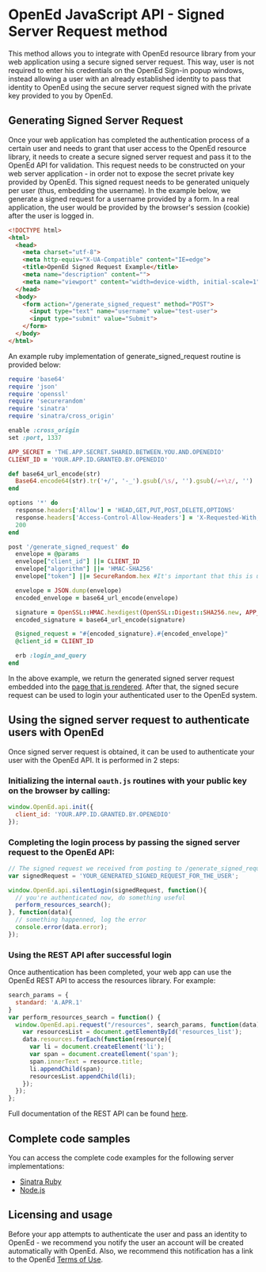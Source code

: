 # OpenEd JavaScript API - Signed Server Request method

This method allows you to integrate with OpenEd resource library from your web application using a secure signed server request. This way, user is not required to enter his credentials on the OpenEd Sign-in popup windows, instead allowing a user with an already established identity to pass that identity to OpenEd using the secure server request signed with the private key provided to you by OpenEd. 

## Generating Signed Server Request

Once your web application has completed the authentication process of a certain user and needs to grant that user access to the OpenEd resource library, it needs to create a secure signed server request and pass it to the OpenEd API for validation. This request needs to be constructed on your web server application - in order not to expose the secret private key provided by OpenEd. This signed request needs to be generated uniquely per user (thus, embedding the username). In the example below, we generate a signed request for a username provided by a form. In a real application, the user would be provided by the browser's session (cookie) after the user is logged in.

```html
<!DOCTYPE html>
<html>
  <head>
    <meta charset="utf-8">
    <meta http-equiv="X-UA-Compatible" content="IE=edge">
    <title>OpenEd Signed Request Example</title>
    <meta name="description" content="">
    <meta name="viewport" content="width=device-width, initial-scale=1">
  </head>
  <body>
    <form action="/generate_signed_request" method="POST">
      <input type="text" name="username" value="test-user">
      <input type="submit" value="Submit">
    </form>
  </body>
</html>
```

An example ruby implementation of generate_signed_request routine is provided below:

```ruby
require 'base64'
require 'json'
require 'openssl'
require 'securerandom'
require 'sinatra'
require 'sinatra/cross_origin'

enable :cross_origin
set :port, 1337

APP_SECRET = 'THE.APP.SECRET.SHARED.BETWEEN.YOU.AND.OPENEDIO'
CLIENT_ID = 'YOUR.APP.ID.GRANTED.BY.OPENEDIO'

def base64_url_encode(str)
  Base64.encode64(str).tr('+/', '-_').gsub(/\s/, '').gsub(/=+\z/, '')
end

options '*' do
  response.headers['Allow'] = 'HEAD,GET,PUT,POST,DELETE,OPTIONS'
  response.headers['Access-Control-Allow-Headers'] = 'X-Requested-With, X-HTTP-Method-Override, Content-Type, Cache-Control, Accept'
  200
end

post '/generate_signed_request' do
  envelope = @params
  envelope["client_id"] ||= CLIENT_ID
  envelope["algorithm"] ||= 'HMAC-SHA256'
  envelope["token"] ||= SecureRandom.hex #It's important that this is unique by user

  envelope = JSON.dump(envelope)
  encoded_envelope = base64_url_encode(envelope)

  signature = OpenSSL::HMAC.hexdigest(OpenSSL::Digest::SHA256.new, APP_SECRET, encoded_envelope)
  encoded_signature = base64_url_encode(signature)

  @signed_request = "#{encoded_signature}.#{encoded_envelope}"
  @client_id = CLIENT_ID

  erb :login_and_query
end

```

In the above example, we return the generated signed server request embedded into the [page that is rendered](signing_server_examples/ruby/views/login_and_query.erb). After that, the signed secure request can be used to login your authenticated user to the OpenEd system. 

## Using the signed server request to authenticate users with OpenEd

Once signed server request is obtained, it can be used to authenticate your user with the OpenEd API. It is performed in 2 steps:

### Initializing the internal `oauth.js` routines with your public key on the browser by calling:

```javascript
window.OpenEd.api.init({
  client_id: 'YOUR.APP.ID.GRANTED.BY.OPENEDIO'
});
```

###  Completing the login process by passing the signed server request to the OpenEd API:
```javascript
// The signed request we received from posting to /generate_signed_request
var signedRequest = 'YOUR_GENERATED_SIGNED_REQUEST_FOR_THE_USER';

window.OpenEd.api.silentLogin(signedRequest, function(){
  // you're authenticated now, do something useful
  perform_resources_search();
}, function(data){
  // something happenned, log the error
  console.error(data.error);
});
```

### Using the REST API after successful login

Once authentication has been completed, your web app can use the OpenEd REST API to access the resources library. For example:

```javascript
search_params = {
  standard: 'A.APR.1'
}
var perform_resources_search = function() {
  window.OpenEd.api.request("/resources", search_params, function(data){
    var resourcesList = document.getElementById('resources_list');
    data.resources.forEach(function(resource){
      var li = document.createElement('li');
      var span = document.createElement('span');
      span.innerText = resource.title;
      li.appendChild(span);
      resourcesList.appendChild(li);
    });
  });
};
```

Full documentation of the REST API can be found [here](http://docs.opened.apiary.io/).

## Complete code samples

You can access the complete code examples for the following server implementations:

  - [Sinatra Ruby](signing_server_examples/ruby)
  - [Node.js](signing_server_examples/node)

## Licensing and usage

Before your app attempts to authenticate the user and pass an identity to OpenEd - we recommend you notify the user an account will be created automatically with OpenEd. Also, we recommend this notification has a link to the OpenEd [Terms of Use](http://about.opened.io/terms-of-service/).
